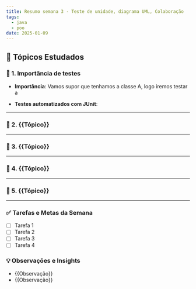 ```yaml
---
title: Resumo semana 3 - Teste de unidade, diagrama UML, Colaboração
tags:
  - java
  - poo
date: 2025-01-09
---
```


## 📖 Tópicos Estudados  

### 🧩 1. Importância de testes

- **Importância**:
	Vamos supor que tenhamos a classe A, logo iremos testar a 

- **Testes automatizados com JUnit**:
 

---

### 🧩 2. {{Tópico}}  


---

### 🧩 3. {{Tópico}}  


---

### 🧩 4. {{Tópico}}  


---

### 🧩 5. {{Tópico}}


---

### ✅ **Tarefas e Metas da Semana**

- [ ] Tarefa 1
- [ ] Tarefa 2
- [ ] Tarefa 3
- [ ] Tarefa 4

### 💡 **Observações e Insights**

- {{Observação}}
- {{Observação}}


